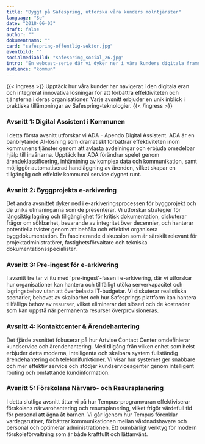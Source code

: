 ```yaml
---
title: "Byggt på Safespring, utforska våra kunders molntjänster"
language: "Se"
date: "2018-06-03"
draft: false
author: ""
dokumentnamn: ""
card: "safespring-offentlig-sektor.jpg"
eventbild: ""
socialmediabild: "safespring_social_26.jpg"
intro: "En webcast-serie där vi dyker ner i våra kunders digitala framsteg med Safespring."
audience: "kommun"
---
```


{{< ingress >}}
Upptäck hur våra kunder har navigerat i den digitala eran och integrerat innovativa lösningar för att förbättra effektiviteten och tjänsterna i deras organisationer. Varje avsnitt erbjuder en unik inblick i praktiska tillämpningar av Safespring-teknologier.
{{< /ingress >}}


### Avsnitt 1: Digital Assistent i Kommunen

I detta första avsnitt utforskar vi ADA - Apendo Digital Assistent. ADA är en banbrytande AI-lösning som dramatiskt förbättrar effektiviteten inom kommunens tjänster genom att avlasta avdelningar och erbjuda omedelbar hjälp till invånarna. Upptäck hur ADA förändrar spelet genom ärendeklassificering, inhämtning av komplex data och kommunikation, samt möjliggör automatiserad handläggning av ärenden, vilket skapar en tillgänglig och effektiv kommunal service dygnet runt.

### Avsnitt 2: Byggprojekts e-arkivering

Det andra avsnittet dyker ned i e-arkiveringsprocessen för byggprojekt och de unika utmaningarna som de presenterar. Vi utforskar strategier för långsiktig lagring och tillgänglighet för kritisk dokumentation, diskuterar frågor om sökbarhet, bevarande av integritet över decennier, och hanterar potentiella tvister genom att behålla och effektivt organisera byggdokumentation. En fascinerande diskussion som är särskilt relevant för projektadministratörer, fastighetsförvaltare och tekniska dokumentationsspecialister.

### Avsnitt 3: Pre-ingest för e-arkivering

I avsnitt tre tar vi itu med 'pre-ingest'-fasen i e-arkivering, där vi utforskar hur organisationer kan hantera och tillfälligt utöka serverkapacitet och lagringsbehov utan att överbelasta IT-budgetar. Vi diskuterar realistiska scenarier, behovet av skalbarhet och hur Safesprings plattform kan hantera tillfälliga behov av resurser, vilket eliminerar det slöseri och de kostnader som kan uppstå när permanenta resurser överprovisioneras.

### Avsnitt 4: Kontaktcenter & Ärendehantering

Det fjärde avsnittet fokuserar på hur Artvise Contact Center omdefinierar kundservice och ärendehantering. Med tillgång från vilken enhet som helst erbjuder detta moderna, intelligenta och skalbara system fullständig ärendehantering och telefonifunktioner. Vi visar hur systemet ger snabbare och mer effektiv service och stödjer kundserviceagenter genom intelligent routing och omfattande kundinformation.

### Avsnitt 5: Förskolans Närvaro- och Resursplanering

I detta slutliga avsnitt tittar vi på hur Tempus-programvaran effektiviserar förskolans närvarohantering och resursplanering, vilket frigör värdefull tid för personal att ägna åt barnen. Vi går igenom hur Tempus förenklar vardagsrutiner, förbättrar kommunikationen mellan vårdnadshavare och personal och optimerar administrationen. Ett oumbärligt verktyg för modern förskoleförvaltning som är både kraftfullt och lättanvänt.